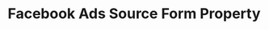 ---
# -------------------------- #
#        CONTENT TYPE        #
# -------------------------- #

type: "connect"
content-type: "api-form"
form-type: "source"
key: "source-form-properties-facebook-ads-object"


# -------------------------- #
#        OBJECT INFO         #
# -------------------------- #

title: "Facebook Ads Source Form Property"
api-type: "facebook"
display-name: "Facebook Ads"

source-type: "saas"
docs-name: "facebook-ads"

description: ""


# -------------------------- #
#      OBJECT ATTRIBUTES     #
# -------------------------- #

object-attributes:
  # - name: "aggregate_level"
  #   type: "PLACEHOLDER"
  #   description: "[PLACEHOLDER]"

  - name: "attribution_window"
    type: "string"
    required: false
    description: |
      Defines the number, in days, [Stitch should use as an attribution window]({{ site.baseurl }}/integrations/saas/facebook-ads#attribution-windows-data-extraction). An attribution window is the period of time for attributing results to ads and the lookback period after those actions occur during which ad results are counted.

      Accepted values, in days:

      - `1`
      - `7`
      - `28`

      To ensure your Facebook Ads and Stitch settings align, we recommend using the same attribution window in Stitch that you use in Facebook Ads. For example: If the attribution window is 28 days in Facebook, this value should be `28`.

      If your click and view windows differ, you should select the **greater** of the two. For example: If clicks have a window of `7` days and views have a window of `1` day, you should enter `7` for this setting.
    value: "7"

  - name: "include_deleted"
    type: "string"
    required: false
    description: "If `true`, Stitch will replicate data for deleted campaigns, ads, and adsets. **Note**: This data will not be included alongside insights data."
    value: "true"

  # - name: "insights_buffer_days"
  #   type: "string"
  #   description: "[PLACEHOLDER]"
---